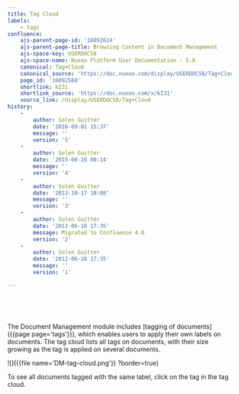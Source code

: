 ```yaml
---
title: Tag Cloud
labels:
    - tags
confluence:
    ajs-parent-page-id: '16092624'
    ajs-parent-page-title: Browsing Content in Document Management
    ajs-space-key: USERDOC58
    ajs-space-name: Nuxeo Platform User Documentation - 5.8
    canonical: Tag+Cloud
    canonical_source: 'https://doc.nuxeo.com/display/USERDOC58/Tag+Cloud'
    page_id: '16092560'
    shortlink: kI31
    shortlink_source: 'https://doc.nuxeo.com/x/kI31'
    source_link: /display/USERDOC58/Tag+Cloud
history:
    - 
        author: Solen Guitter
        date: '2016-09-01 15:37'
        message: ''
        version: '5'
    - 
        author: Solen Guitter
        date: '2015-08-28 08:14'
        message: ''
        version: '4'
    - 
        author: Solen Guitter
        date: '2013-10-17 18:08'
        message: ''
        version: '3'
    - 
        author: Solen Guitter
        date: '2012-06-18 17:35'
        message: Migrated to Confluence 4.0
        version: '2'
    - 
        author: Solen Guitter
        date: '2012-06-18 17:35'
        message: ''
        version: '1'

---
```

&nbsp;

&nbsp;

The Document Management module includes [tagging of documents]({{page page='tags'}}), which enables users to apply their own labels on documents. The tag cloud lists all tags on documents, with their size growing as the tag is applied on several documents.

![]({{file name='DM-tag-cloud.png'}} ?border=true)

To see all documents tagged with the same label, click on the tag in the tag cloud.

&nbsp;